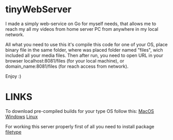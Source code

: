 # tinyWebServer

I made a simply web-service on Go for myself needs, that allows me to reach my all my videos from home server PC from anywhere in my local network.

All what you need to use this it's compile this code for one of your OS, place binary file in the same folder, where was placed folder named "files", wich included all your media files.
Then after run, you need to open URL in your browser localhost:8081/files (for your local machine), or domain_name:8081/files (for reach access from network).

Enjoy :)

# LINKS

To download pre-compiled builds for your type OS follow this:
[MacOS](https://github.com/makashov73/tinyWebServer/blob/master/build/tinyWebServer_macOS)
[Windows](https://github.com/makashov73/tinyWebServer/blob/master/build/tinyWebServer_windows.exe)
[Linux](https://github.com/makashov73/tinyWebServer/blob/master/build/tinyWebServer_linux_linux)

For working this server properly first of all you need to install package [filetype](https://github.com/h2non/filetype)
